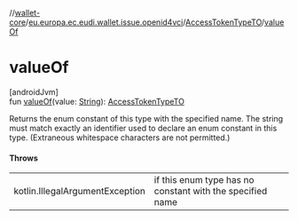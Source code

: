 //[wallet-core](../../../index.md)/[eu.europa.ec.eudi.wallet.issue.openid4vci](../index.md)/[AccessTokenTypeTO](index.md)/[valueOf](value-of.md)

# valueOf

[androidJvm]\
fun [valueOf](value-of.md)(value: [String](https://kotlinlang.org/api/latest/jvm/stdlib/kotlin-stdlib/kotlin/-string/index.html)): [AccessTokenTypeTO](index.md)

Returns the enum constant of this type with the specified name. The string must match exactly an identifier used to declare an enum constant in this type. (Extraneous whitespace characters are not permitted.)

#### Throws

| | |
|---|---|
| kotlin.IllegalArgumentException | if this enum type has no constant with the specified name |
